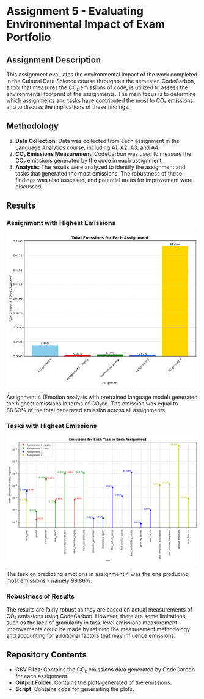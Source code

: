 # Assignment 5 - Evaluating Environmental Impact of Exam Portfolio

## Assignment Description
This assignment evaluates the environmental impact of the work completed in the Cultural Data Science course throughout the semester. CodeCarbon, a tool that measures the CO₂ emissions of code, is utilized to assess the environmental footprint of the assignments. The main focus is to determine which assignments and tasks have contributed the most to CO₂ emissions and to discuss the implications of these findings.

## Methodology
1. **Data Collection**: Data was collected from each assignment in the Language Analytics course, including A1, A2, A3, and A4.
2. **CO₂ Emissions Measurement**: CodeCarbon was used to measure the CO₂ emissions generated by the code in each assignment.
3. **Analysis**: The results were analyzed to identify the assignment and tasks that generated the most emissions. The robustness of these findings was also assessed, and potential areas for improvement were discussed.

## Results
### Assignment with Highest Emissions
![Total Emissions](out/total_emissions.png)

Assignment 4 (Emotion analysis with pretrained language model) generated the highest emissions in terms of CO₂eq. The emission was equal to 88.60% of the total generated emission across all assignments. 

### Tasks with Highest Emissions
![Task Emissions](out/task_emissions.png)

The task on predicting emotions in assignment 4 was the one producing most emissions - namely 99.86%. 

### Robustness of Results
The results are fairly robust as they are based on actual measurements of CO₂ emissions using CodeCarbon. However, there are some limitations, such as the lack of granularity in task-level emissions measurement. Improvements could be made by refining the measurement methodology and accounting for additional factors that may influence emissions.

## Repository Contents
- **CSV Files**: Contains the CO₂ emissions data generated by CodeCarbon for each assignment.
- **Output Folder**: Contains the plots generated of the emissions.
- **Script**: Contains code for generaiting the plots. 
